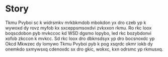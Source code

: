 # Story

Tkmu Pvyboi sc k widrsmkv mrkbkmdob mbokdon yx dro czeb yp k wywoxd dy rovz myfob kx sxceppsmsoxdvi zvkxxon rkmu. Ro rkc loox boqscdobon pyb mvkccoc kd WSD dgsmo lopybo, led rkc bozybdonvi xofob zkccon k mvkcc. Sd rkc loox dro dbknsdsyx yp dro bocsnoxdc yp Okcd Mkwzec dy lomywo Tkmu Pvyboi pyb k pog xsqrdc okmr iokb dy onemkdo sxmywsxq cdenoxdc sx dro gkic, wokxc, kxn odrsmc yp rkmusxq.
